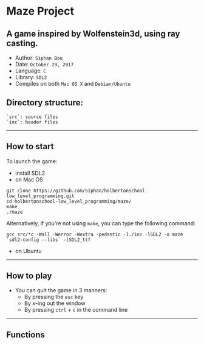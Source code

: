 # Maze Project

A game inspired by Wolfenstein3d, using ray casting.
--------------

* Author: ```Siphan Bou```
* Date: ```October 29, 2017```
* Language: ```C```
* Library: ```SDL2```
* Compiles on both ```Mac OS X``` and ```Debian/Ubuntu```


## Directory structure:
    `src`: source files
    `inc`: header files

--------------------------------------------------------


## How to start

To launch the game:
* install SDL2
* on Mac OS

```
git clone https://github.com/Siphan/holbertonschool-low_level_programming.git
cd holbertonschool-low_level_programming/maze/
make
./maze
```

Alternatively, if you're not using `make`, you can type the following command:
```
gcc src/*c -Wall -Werror -Wextra -pedantic -I./inc -lSDL2 -o maze `sdl2-config --libs` -lSDL2_ttf
```

* on Ubuntu


--------------------------------------------------------
## How to play

* You can quit the game in 3 manners:
    * By pressing the `esc` key
    * By x-ing out the window
    * By pressing `ctrl` + `c` in the command line 


--------------------------------------------------------
## Functions
